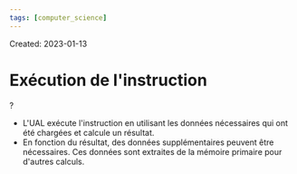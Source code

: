 ```yaml
---
tags: [computer_science] 
---
```

Created: 2023-01-13

# Exécution de l'instruction
?
- L'UAL exécute l'instruction en utilisant les données nécessaires qui ont été chargées et calcule un résultat.
- En fonction du résultat, des données supplémentaires peuvent être nécessaires. Ces données sont extraites de la mémoire primaire pour d'autres calculs.
<!--SR:!2024-04-29,33,170-->